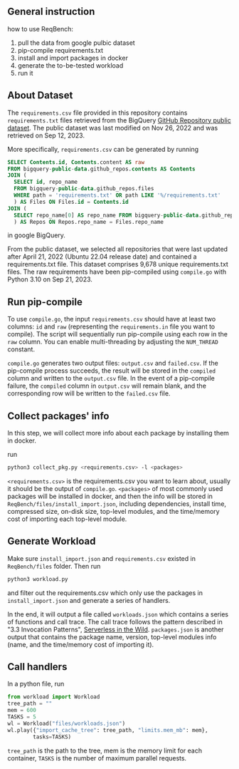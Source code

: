 ## General instruction 
how to use ReqBench:
1. pull the data from google pulbic dataset
2. pip-compile requirements.txt
3. install and import packages in docker
4. generate the to-be-tested workload
5. run it

## About Dataset
The `requirements.csv` file provided in this repository contains `requirements.txt` files retrieved from the BigQuery [GitHub Repository public dataset](https://console.cloud.google.com/marketplace/product/github/github-repos). The public dataset was last modified on Nov 26, 2022 and was retrieved on Sep 12, 2023. 

More specifically, `requirements.csv` can be generated by running
```sql
SELECT Contents.id, Contents.content AS raw
FROM bigquery-public-data.github_repos.contents AS Contents
JOIN (
  SELECT id, repo_name
  FROM bigquery-public-data.github_repos.files
  WHERE path = 'requirements.txt' OR path LIKE '%/requirements.txt'
  ) AS Files ON Files.id = Contents.id
JOIN (
  SELECT repo_name[0] AS repo_name FROM bigquery-public-data.github_repos.commits WHERE author.date.seconds > 1650499200 GROUP BY repo_name[0]
  ) AS Repos ON Repos.repo_name = Files.repo_name
```
in google BigQuery.

From the public dataset, we selected all repositories that were last updated after April 21, 2022 (Ubuntu 22.04 release date) and contained a requirements.txt file. This dataset comprises 9,678 unique requirements.txt files. The raw requirements have been pip-compiled using `compile.go` with Python 3.10 on Sep 21, 2023.

## Run pip-compile
To use `compile.go`, the input `requirements.csv` should have at least two columns: `id` and `raw` (representing the `requirements.in` file you want to compile). The script will sequentially run pip-compile using each row in the `raw` column. You can enable multi-threading by adjusting the `NUM_THREAD` constant. 

`compile.go` generates two output files: `output.csv` and `failed.csv`. If the pip-compile process succeeds, the result will be stored in the `compiled` column and written to the `output.csv` file. In the event of a pip-compile failure, the `compiled` column in `output.csv` will remain blank, and the corresponding row will be written to the `failed.csv` file.

## Collect packages' info
In this step, we will collect more info about each package by installing them in docker.

run
```sh
python3 collect_pkg.py <requirements.csv> -l <packages>
```
`<requirements.csv>` is the requirements.csv you want to learn about, 
usually it should be the output of `compile.go`.
`<packages>` of most commonly used packages will be installed in docker,
and then the info will be stored in `ReqBench/files/install_import.json`, including dependencies, install time, compressed size, on-disk size, 
top-level modules, and the time/memory cost of importing each top-level module.

## Generate Workload
Make sure `install_import.json` and `requirements.csv` existed in `ReqBench/files` folder. Then run
```sh
python3 workload.py
```
and filter out the requirements.csv which only use the packages in `install_import.json` and generate a series of handlers.

In the end, it will output a file called `workloads.json` which contains a series of functions and call trace.
The call trace follows the pattern described in "3.3 Invocation Patterns", [Serverless in the Wild](https://www.usenix.org/conference/atc20/presentation/shahrad).
`packages.json` is another output that contains the package name, version, top-level modules info (name, and the time/memory cost of importing it).

## Call handlers
In a python file, run 
```python
from workload import Workload
tree_path = ""
mem = 600
TASKS = 5
wl = Workload("files/workloads.json")
wl.play({"import_cache_tree": tree_path, "limits.mem_mb": mem}, 
        tasks=TASKS)
```
 `tree_path` is the path to the tree, mem is the memory limit for each container,
`TASKS` is the number of maximum parallel requests.
